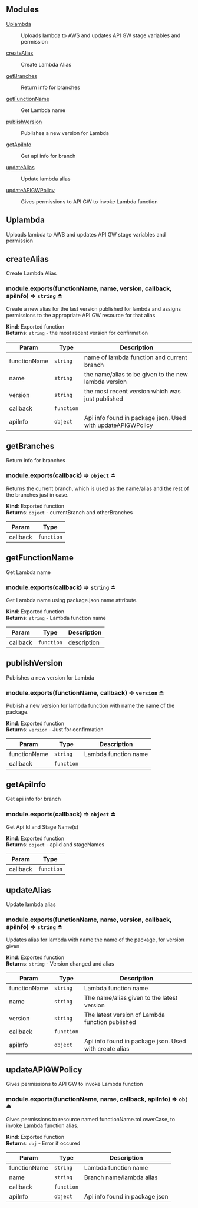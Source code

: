## Modules

<dl>
<dt><a href="#module_Uplambda">Uplambda</a></dt>
<dd><p>Uploads lambda to AWS and updates API GW stage variables and permission</p>
</dd>
<dt><a href="#module_createAlias">createAlias</a></dt>
<dd><p>Create Lambda Alias</p>
</dd>
<dt><a href="#module_getBranches">getBranches</a></dt>
<dd><p>Return info for branches</p>
</dd>
<dt><a href="#module_getFunctionName">getFunctionName</a></dt>
<dd><p>Get Lambda name</p>
</dd>
<dt><a href="#module_publishVersion">publishVersion</a></dt>
<dd><p>Publishes a new version for Lambda</p>
</dd>
<dt><a href="#module_getApiInfo">getApiInfo</a></dt>
<dd><p>Get api info for branch</p>
</dd>
<dt><a href="#module_updateAlias">updateAlias</a></dt>
<dd><p>Update lambda alias</p>
</dd>
<dt><a href="#module_updateAPIGWPolicy">updateAPIGWPolicy</a></dt>
<dd><p>Gives permissions to API GW to invoke Lambda function</p>
</dd>
</dl>

<a name="module_Uplambda"></a>

## Uplambda
Uploads lambda to AWS and updates API GW stage variables and permission

<a name="module_createAlias"></a>

## createAlias
Create Lambda Alias

<a name="exp_module_createAlias--module.exports"></a>

### module.exports(functionName, name, version, callback, apiInfo) ⇒ <code>string</code> ⏏
Create a new alias for the last version published for lambda and assigns
permissions to the appropriate API GW resource for that alias

**Kind**: Exported function  
**Returns**: <code>string</code> - the most recent version for confirmation  

| Param | Type | Description |
| --- | --- | --- |
| functionName | <code>string</code> | name of lambda function and current branch |
| name | <code>string</code> | the name/alias to be given to the new lambda version |
| version | <code>string</code> | the most recent version which was just published |
| callback | <code>function</code> |  |
| apiInfo | <code>object</code> | Api info found in package json. Used with updateAPIGWPolicy |

<a name="module_getBranches"></a>

## getBranches
Return info for branches

<a name="exp_module_getBranches--module.exports"></a>

### module.exports(callback) ⇒ <code>object</code> ⏏
Returns the current branch, which is used as the name/alias and the rest
of the branches just in case.

**Kind**: Exported function  
**Returns**: <code>object</code> - currentBranch and otherBranches  

| Param | Type |
| --- | --- |
| callback | <code>function</code> | 

<a name="module_getFunctionName"></a>

## getFunctionName
Get Lambda name

<a name="exp_module_getFunctionName--module.exports"></a>

### module.exports(callback) ⇒ <code>string</code> ⏏
Get Lambda name using package.json name attribute.

**Kind**: Exported function  
**Returns**: <code>string</code> - Lambda function name  

| Param | Type | Description |
| --- | --- | --- |
| callback | <code>function</code> | description |

<a name="module_publishVersion"></a>

## publishVersion
Publishes a new version for Lambda

<a name="exp_module_publishVersion--module.exports"></a>

### module.exports(functionName, callback) ⇒ <code>version</code> ⏏
Publish a new version for lambda function with name the name of the
package.

**Kind**: Exported function  
**Returns**: <code>version</code> - Just for confirmation  

| Param | Type | Description |
| --- | --- | --- |
| functionName | <code>string</code> | Lambda function name |
| callback | <code>function</code> |  |

<a name="module_getApiInfo"></a>

## getApiInfo
Get api info for branch

<a name="exp_module_getApiInfo--module.exports"></a>

### module.exports(callback) ⇒ <code>object</code> ⏏
Get Api Id and Stage Name(s)

**Kind**: Exported function  
**Returns**: <code>object</code> - apiId and stageNames  

| Param | Type |
| --- | --- |
| callback | <code>function</code> | 

<a name="module_updateAlias"></a>

## updateAlias
Update lambda alias

<a name="exp_module_updateAlias--module.exports"></a>

### module.exports(functionName, name, version, callback, apiInfo) ⇒ <code>string</code> ⏏
Updates alias for lambda with name the name of the package, for version
given

**Kind**: Exported function  
**Returns**: <code>string</code> - Version changed and alias  

| Param | Type | Description |
| --- | --- | --- |
| functionName | <code>string</code> | Lambda function name |
| name | <code>string</code> | The name/alias given to the latest version |
| version | <code>string</code> | The latest version of Lambda function published |
| callback | <code>function</code> |  |
| apiInfo | <code>object</code> | Api info found in package json. Used with create alias |

<a name="module_updateAPIGWPolicy"></a>

## updateAPIGWPolicy
Gives permissions to API GW to invoke Lambda function

<a name="exp_module_updateAPIGWPolicy--module.exports"></a>

### module.exports(functionName, name, callback, apiInfo) ⇒ <code>obj</code> ⏏
Gives permissions to resource named functionName.toLowerCase, to invoke Lambda
function alias.

**Kind**: Exported function  
**Returns**: <code>obj</code> - Error if occured  

| Param | Type | Description |
| --- | --- | --- |
| functionName | <code>string</code> | Lambda function name |
| name | <code>string</code> | Branch name/lambda alias |
| callback | <code>function</code> |  |
| apiInfo | <code>object</code> | Api info found in package json |

